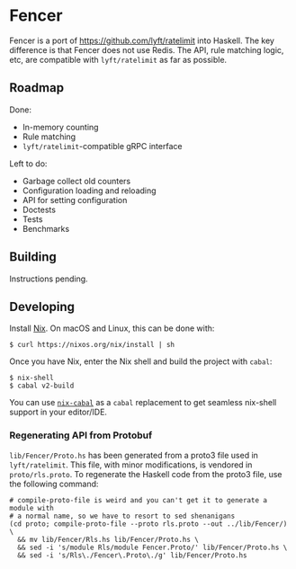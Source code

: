 # Fencer

Fencer is a port of <https://github.com/lyft/ratelimit> into Haskell. The
key difference is that Fencer does not use Redis. The API, rule matching
logic, etc, are compatible with `lyft/ratelimit` as far as possible.

## Roadmap

Done:

* In-memory counting
* Rule matching
* `lyft/ratelimit`-compatible gRPC interface

Left to do:

* Garbage collect old counters
* Configuration loading and reloading
* API for setting configuration
* Doctests
* Tests
* Benchmarks

## Building

Instructions pending.

## Developing

Install [Nix](https://nixos.org/nix/). On macOS and Linux, this can be done
with:

```
$ curl https://nixos.org/nix/install | sh
```

Once you have Nix, enter the Nix shell and build the project with `cabal`:

```
$ nix-shell
$ cabal v2-build
```

You can use [`nix-cabal`](https://github.com/monadfix/nix-cabal) as a
`cabal` replacement to get seamless nix-shell support in your editor/IDE.

### Regenerating API from Protobuf

`lib/Fencer/Proto.hs` has been generated from a proto3 file used in
`lyft/ratelimit`. This file, with minor modifications, is vendored in
`proto/rls.proto`. To regenerate the Haskell code from the proto3 file, use
the following command:

```
# compile-proto-file is weird and you can't get it to generate a module with
# a normal name, so we have to resort to sed shenanigans
(cd proto; compile-proto-file --proto rls.proto --out ../lib/Fencer/) \
  && mv lib/Fencer/Rls.hs lib/Fencer/Proto.hs \
  && sed -i 's/module Rls/module Fencer.Proto/' lib/Fencer/Proto.hs \
  && sed -i 's/Rls\./Fencer\.Proto\./g' lib/Fencer/Proto.hs
```
